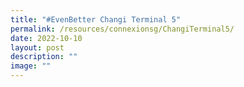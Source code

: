 ```yaml
---
title: "#EvenBetter Changi Terminal 5"
permalink: /resources/connexionsg/ChangiTerminal5/
date: 2022-10-10
layout: post
description: ""
image: ""
---
```

